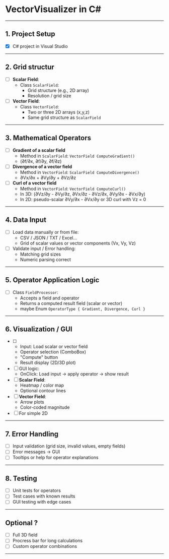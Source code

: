 # VectorVisualizer in C#

---

##  1. Project Setup
- [X] C# project in Visual Studio

---

##  2. Grid structur
- [ ] **Scalar Field**:
  - Class `ScalarField`:
    - Grid structure (e.g., 2D array)
    - Resolution / grid size
- [ ] **Vector Field**:
  - Class `VectorField`:
    - Two or three 2D arrays (x,y,z)
    - Same grid structure as `ScalarField`

---

##  3. Mathematical Operators
- [ ] **Gradient of a scalar field**
  - Method in `ScalarField`: `VectorField ComputeGradient()`
  - (∂f/∂x, ∂f/∂y, ∂f/∂z)
- [ ] **Divergence of a vector field**
  - Method in `VectorField`: `ScalarField ComputeDivergence()`
  - ∂Vx/∂x + ∂Vy/∂y + ∂Vz/∂z
- [ ] **Curl of a vector field**
  - Method in `VectorField`: `VectorField ComputeCurl()`
  - In 3D: (∂Vz/∂y - ∂Vy/∂z, ∂Vx/∂z - ∂Vz/∂x, ∂Vy/∂x - ∂Vx/∂y)
  - In 2D: pseudo-scalar ∂Vy/∂x - ∂Vx/∂y or 3D curl with Vz = 0

---

##  4. Data Input 
- [ ] Load data manually or from file:
  - CSV / JSON / TXT / Excel...
  - Grid of scalar values or vector components (Vx, Vy, Vz)
- [ ] Validate input / Error handling:
  - Matching grid sizes
  - Numeric parsing correct

---

##  5. Operator Application Logic
- [ ] Class `FieldProcessor`:
  - Accepts a field and operator
  - Returns a computed result field (scalar or vector)
  - maybe Enum `OperatorType { Gradient, Divergence, Curl }`

---

##  6. Visualization / GUI
- [ ]
  - Input: Load scalar or vector field
  - Operator selection (ComboBox)
  - "Compute" button
  - Result display (2D/3D plot)
- [ ] GUI logic:
  - OnClick: Load input -> apply operator -> show result
- [ ] **Scalar Field**:
  - Heatmap / color map
  - Optional contour lines
- [ ] **Vector Field**:
  - Arrow plots
  - Color-coded magnitude
- [ ] For simple 2D

---

##  7. Error Handling
- [ ] Input validation (grid size, invalid values, empty fields)
- [ ] Error messages -> GUI
- [ ] Tooltips or help for operator explanations

---

##  8. Testing
- [ ] Unit tests for operators
- [ ] Test cases with known results
- [ ] GUI testing with edge cases

---

##  Optional ?
- [ ] Full 3D field
- [ ] Procress bar for long calculations
- [ ] Custom operator combinations

---

